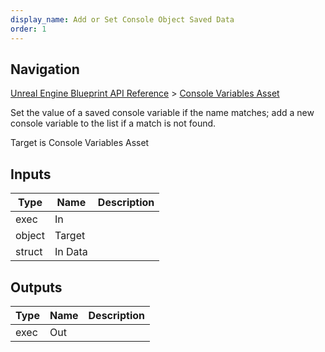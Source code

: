 ```yaml
---
display_name: Add or Set Console Object Saved Data
order: 1
---
```

## Navigation

[Unreal Engine Blueprint API Reference](https://dev.epicgames.com/documentation/en-us/unreal-engine/BlueprintAPI) > [Console Variables Asset](https://dev.epicgames.com/documentation/en-us/unreal-engine/BlueprintAPI/ConsoleVariablesAsset)

Set the value of a saved console variable if the name matches; add a new console variable to the list if a match is not found.

Target is Console Variables Asset

## Inputs

| Type | Name | Description |
| --- | --- | --- |
| exec | In |  |
| object | Target |  |
| struct | In Data |  |

## Outputs

| Type | Name | Description |
| --- | --- | --- |
| exec | Out |  |
